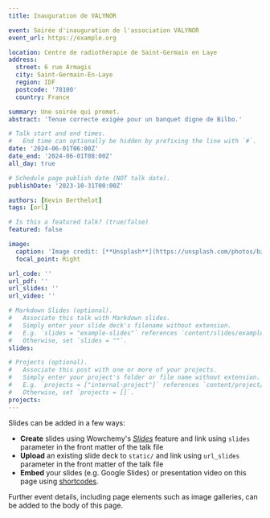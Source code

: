 ```yaml
---
title: Inauguration de VALYNOR

event: Soirée d'inauguration de l'association VALYNOR
event_url: https://example.org

location: Centre de radiothérapie de Saint-Germain en Laye
address:
  street: 6 rue Armagis
  city: Saint-Germain-En-Laye
  region: IDF
  postcode: '78100'
  country: France

summary: Une soirée qui promet.
abstract: 'Tenue correcte exigée pour un banquet digne de Bilbo.'

# Talk start and end times.
#   End time can optionally be hidden by prefixing the line with `#`.
date: '2024-06-01T06:00Z'
date_end: '2024-06-01T08:00Z'
all_day: true

# Schedule page publish date (NOT talk date).
publishDate: '2023-10-31T00:00Z'

authors: [Kevin Berthelot]
tags: [orl]

# Is this a featured talk? (true/false)
featured: false

image:
  caption: 'Image credit: [**Unsplash**](https://unsplash.com/photos/bzdhc5b3Bxs)'
  focal_point: Right

url_code: ''
url_pdf: ''
url_slides: ''
url_video: ''

# Markdown Slides (optional).
#   Associate this talk with Markdown slides.
#   Simply enter your slide deck's filename without extension.
#   E.g. `slides = "example-slides"` references `content/slides/example-slides.md`.
#   Otherwise, set `slides = ""`.
slides:

# Projects (optional).
#   Associate this post with one or more of your projects.
#   Simply enter your project's folder or file name without extension.
#   E.g. `projects = ["internal-project"]` references `content/project/deep-learning/index.md`.
#   Otherwise, set `projects = []`.
projects:
---
```


Slides can be added in a few ways:

- **Create** slides using Wowchemy's [_Slides_](https://wowchemy.com/docs/managing-content/#create-slides) feature and link using `slides` parameter in the front matter of the talk file
- **Upload** an existing slide deck to `static/` and link using `url_slides` parameter in the front matter of the talk file
- **Embed** your slides (e.g. Google Slides) or presentation video on this page using [shortcodes](https://wowchemy.com/docs/writing-markdown-latex/).

Further event details, including page elements such as image galleries, can be added to the body of this page.
